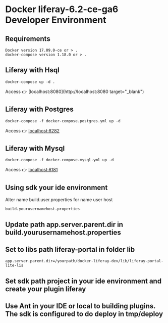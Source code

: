 # Docker liferay-6.2-ce-ga6 Developer Environment

## Requirements
```
Docker version 17.09.0-ce or > .
docker-compose version 1.18.0 or > .
```

## Liferay with Hsql
```
docker-compose up -d .

```

Access :point_right: [localhost:8080](http://localhost:8080 target="_blank")

## Liferay with Postgres
```
docker-compose -f docker-compose.postgres.yml up -d
```

Access :point_right:
<a href="http://localhost:8282" target="_blank">localhost:8282</a>

## Liferay with Mysql
```
docker-compose -f docker-compose.mysql.yml up -d
```

Access :point_right:
<a href="http://localhost:8181" target="_blank">localhost:8181</a>

## Using sdk your ide environment

Alter name build.user.properties for name user host
```
build.yourusernamehost.properties
```

## Update path app.server.parent.dir in build.yourusernamehost.properties
## Set to libs path liferay-portal in folder lib

```
app.server.parent.dir=/yourpath/docker-liferay-dev/lib/liferay-portal-lite-lis
```

## Set sdk path project in your ide environment and create your plugin liferay

## Use Ant in your IDE or local to building plugins. The sdk is configured to do deploy in tmp/deploy
